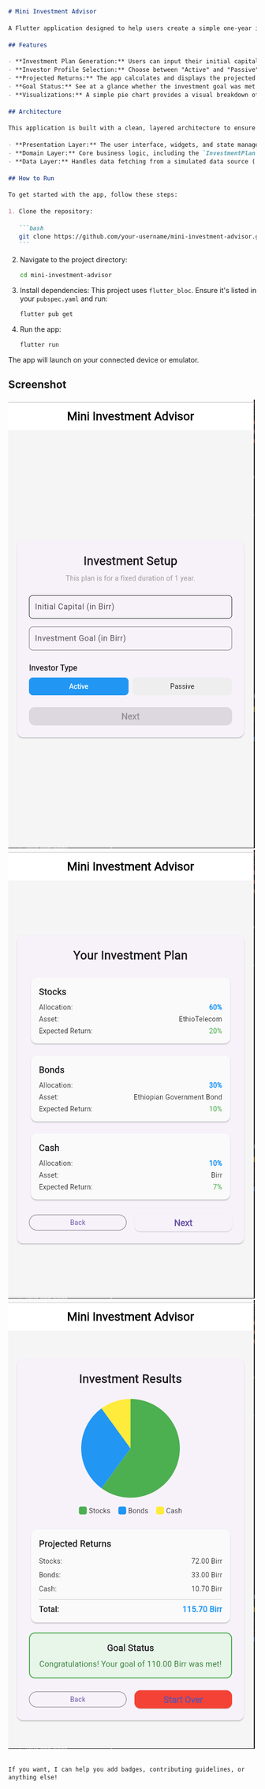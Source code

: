 ````markdown
# Mini Investment Advisor

A Flutter application designed to help users create a simple one-year investment plan. The app provides a recommended asset allocation strategy based on the user's initial capital, financial goal, and investor type (active or passive).

## Features

- **Investment Plan Generation:** Users can input their initial capital and a financial goal.
- **Investor Profile Selection:** Choose between "Active" and "Passive" investor profiles, each with a different risk tolerance and asset allocation.
- **Projected Returns:** The app calculates and displays the projected returns for each asset and the total projected return after one year.
- **Goal Status:** See at a glance whether the investment goal was met or if there is a shortfall.
- **Visualizations:** A simple pie chart provides a visual breakdown of the asset allocation.

## Architecture

This application is built with a clean, layered architecture to ensure separation of concerns and maintainability:

- **Presentation Layer:** The user interface, widgets, and state management logic using the `flutter_bloc` package.
- **Domain Layer:** Core business logic, including the `InvestmentPlan` entity and the `CreateInvestmentPlanUseCase`.
- **Data Layer:** Handles data fetching from a simulated data source (`AssetDataSource`) and abstracts it away with the `InvestmentRepository`.

## How to Run

To get started with the app, follow these steps:

1. Clone the repository:

   ```bash
   git clone https://github.com/your-username/mini-investment-advisor.git
   ```
````

2. Navigate to the project directory:

   ```bash
   cd mini-investment-advisor
   ```

3. Install dependencies: This project uses `flutter_bloc`. Ensure it's listed in your `pubspec.yaml` and run:

   ```bash
   flutter pub get
   ```

4. Run the app:

   ```bash
   flutter run
   ```

The app will launch on your connected device or emulator.

## Screenshot

![Home Page](/assets/screenshot/home_page.png)
![Investment Advisory](/assets/screenshot/investement_advisory.png)
![Result](/assets/screenshot/result.png)

```

If you want, I can help you add badges, contributing guidelines, or anything else!
```
